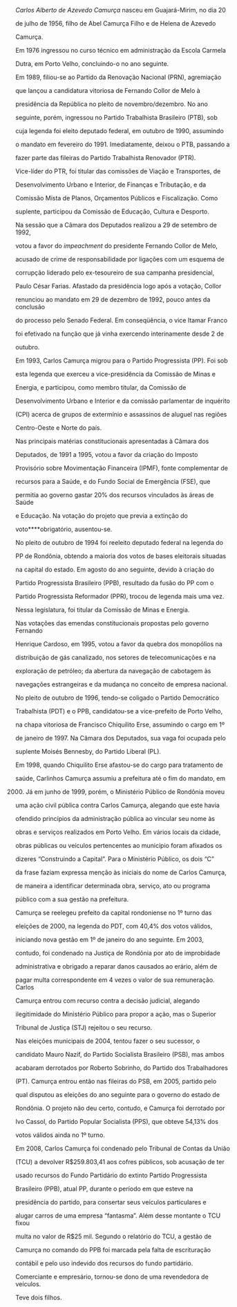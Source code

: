 

*Carlos Alberto de Azevedo Camurça* nasceu em Guajará-Mirim, no dia 20

de julho de 1956, filho de Abel Camurça Filho e de Helena de Azevedo

Camurça.



Em 1976 ingressou no curso técnico em administração da Escola Carmela

Dutra, em Porto Velho, concluindo-o no ano seguinte.



Em 1989, filiou-se ao Partido da Renovação Nacional (PRN), agremiação

que lançou a candidatura vitoriosa de Fernando Collor de Melo à

presidência da República no pleito de novembro/dezembro. No ano

seguinte, porém, ingressou no Partido Trabalhista Brasileiro (PTB), sob

cuja legenda foi eleito deputado federal, em outubro de 1990, assumindo

o mandato em fevereiro do 1991. Imediatamente, deixou o PTB, passando a

fazer parte das fileiras do Partido Trabalhista Renovador (PTR).



Vice-líder do PTR, foi titular das comissões de Viação e Transportes, de

Desenvolvimento Urbano e Interior, de Finanças e Tributação, e da

Comissão Mista de Planos, Orçamentos Públicos e Fiscalização. Como

suplente, participou da Comissão de Educação, Cultura e Desporto.



Na sessão que a Câmara dos Deputados realizou a 29 de setembro de 1992,

votou a favor do *impeachment* do presidente Fernando Collor de Melo,

acusado de crime de responsabilidade por ligações com um esquema de

corrupção liderado pelo ex-tesoureiro de sua campanha presidencial,

Paulo César Farias. Afastado da presidência logo após a votação, Collor

renunciou ao mandato em 29 de dezembro de 1992, pouco antes da conclusão

do processo pelo Senado Federal. Em conseqüência, o vice Itamar Franco

foi efetivado na função que já vinha exercendo interinamente desde 2 de

outubro.



Em 1993, Carlos Camurça migrou para o Partido Progressista (PP). Foi sob

esta legenda que exerceu a vice-presidência da Comissão de Minas e

Energia, e participou, como membro titular, da Comissão de

Desenvolvimento Urbano e Interior e da comissão parlamentar de inquérito

(CPI) acerca de grupos de extermínio e assassinos de aluguel nas regiões

Centro-Oeste e Norte do país.



Nas principais matérias constitucionais apresentadas à Câmara dos

Deputados, de 1991 a 1995, votou a favor da criação do Imposto

Provisório sobre Movimentação Financeira (IPMF), fonte complementar de

recursos para a Saúde, e do Fundo Social de Emergência (FSE), que

permitia ao governo gastar 20% dos recursos vinculados às áreas de Saúde

e Educação. Na votação do projeto que previa a extinção do

voto****obrigatório, ausentou-se.



No pleito de outubro de 1994 foi reeleito deputado federal na legenda do

PP de Rondônia, obtendo a maioria dos votos de bases eleitorais situadas

na capital do estado. Em agosto do ano seguinte, devido à criação do

Partido Progressista Brasileiro (PPB), resultado da fusão do PP com o

Partido Progressista Reformador (PPR), trocou de legenda mais uma vez.

Nessa legislatura, foi titular da Comissão de Minas e Energia.



Nas votações das emendas constitucionais propostas pelo governo Fernando

Henrique Cardoso, em 1995, votou a favor da quebra dos monopólios na

distribuição de gás canalizado, nos setores de telecomunicações e na

exploração de petróleo; da abertura da navegação de cabotagem às

navegações estrangeiras e da mudança no conceito de empresa nacional.



No pleito de outubro de 1996, tendo-se coligado o Partido Democrático

Trabalhista (PDT) e o PPB, candidatou-se a vice-prefeito de Porto Velho,

na chapa vitoriosa de Francisco Chiquilito Erse, assumindo o cargo em 1º

de janeiro de 1997. Na Câmara dos Deputados, sua vaga foi ocupada pelo

suplente Moisés Bennesby, do Partido Liberal (PL).



Em 1998, quando Chiquilito Erse afastou-se do cargo para tratamento de

saúde, Carlinhos Camurça assumiu a prefeitura até o fim do mandato, em

2000. Já em junho de 1999, porém, o Ministério Público de Rondônia moveu

uma ação civil pública contra Carlos Camurça, alegando que este havia

ofendido princípios da administração pública ao vincular seu nome às

obras e serviços realizados em Porto Velho. Em vários locais da cidade,

obras públicas ou veículos pertencentes ao município foram afixados os

dizeres “Construindo a Capital”. Para o Ministério Público, os dois “C”

da frase faziam expressa menção às iniciais do nome de Carlos Camurça,

de maneira a identificar determinada obra, serviço, ato ou programa

público com a sua gestão na prefeitura.



Camurça se reelegeu prefeito da capital rondoniense no 1º turno das

eleições de 2000, na legenda do PDT, com 40,4% dos votos válidos,

iniciando nova gestão em 1º de janeiro do ano seguinte. Em 2003,

contudo, foi condenado na Justiça de Rondônia por ato de improbidade

administrativa e obrigado a reparar danos causados ao erário, além de

pagar multa correspondente em 4 vezes o valor de sua remuneração. Carlos

Camurça entrou com recurso contra a decisão judicial, alegando

ilegitimidade do Ministério Público para propor a ação, mas o Superior

Tribunal de Justiça (STJ) rejeitou o seu recurso.



Nas eleições municipais de 2004, tentou fazer o seu sucessor, o

candidato Mauro Nazif, do Partido Socialista Brasileiro (PSB), mas ambos

acabaram derrotados por Roberto Sobrinho, do Partido dos Trabalhadores

(PT). Camurça entrou então nas fileiras do PSB, em 2005, partido pelo

qual disputou as eleições do ano seguinte para o governo do estado de

Rondônia. O projeto não deu certo, contudo, e Camurça foi derrotado por

Ivo Cassol, do Partido Popular Socialista (PPS), que obteve 54,13% dos

votos válidos ainda no 1º turno.



Em 2008, Carlos Camurça foi condenado pelo Tribunal de Contas da União

(TCU) a devolver R\$259.803,41 aos cofres públicos, sob acusação de ter

usado recursos do Fundo Partidário do extinto Partido Progressista

Brasileiro (PPB), atual PP, durante o período em que esteve na

presidência do partido, para consertar seus veículos particulares e

alugar carros de uma empresa “fantasma”. Além desse montante o TCU fixou

multa no valor de R\$25 mil. Segundo o relatório do TCU, a gestão de

Camurça no comando do PPB foi marcada pela falta de escrituração

contábil e pelo uso indevido dos recursos do fundo partidário.



Comerciante e empresário, tornou-se dono de uma revendedora de veículos.



Teve dois filhos.




